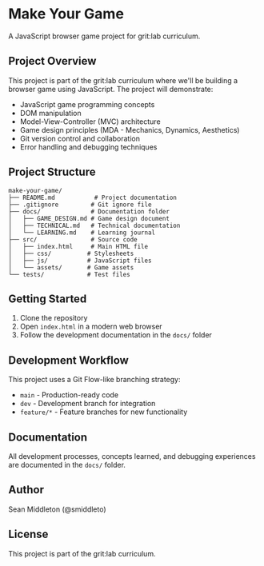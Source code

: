 # Make Your Game

A JavaScript browser game project for grit:lab curriculum.

## Project Overview

This project is part of the grit:lab curriculum where we'll be building a browser game using JavaScript. The project will demonstrate:

- JavaScript game programming concepts
- DOM manipulation
- Model-View-Controller (MVC) architecture
- Game design principles (MDA - Mechanics, Dynamics, Aesthetics)
- Git version control and collaboration
- Error handling and debugging techniques

## Project Structure

```
make-your-game/
├── README.md           # Project documentation
├── .gitignore         # Git ignore file
├── docs/              # Documentation folder
│   ├── GAME_DESIGN.md # Game design document
│   ├── TECHNICAL.md   # Technical documentation
│   └── LEARNING.md    # Learning journal
├── src/               # Source code
│   ├── index.html     # Main HTML file
│   ├── css/          # Stylesheets
│   ├── js/           # JavaScript files
│   └── assets/       # Game assets
└── tests/            # Test files
```

## Getting Started

1. Clone the repository
2. Open `index.html` in a modern web browser
3. Follow the development documentation in the `docs/` folder

## Development Workflow

This project uses a Git Flow-like branching strategy:
- `main` - Production-ready code
- `dev` - Development branch for integration
- `feature/*` - Feature branches for new functionality

## Documentation

All development processes, concepts learned, and debugging experiences are documented in the `docs/` folder.

## Author

Sean Middleton (@smiddleto)

## License

This project is part of the grit:lab curriculum.
